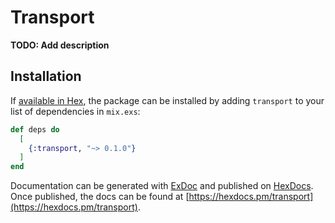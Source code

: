 # Transport

**TODO: Add description**

## Installation

If [available in Hex](https://hex.pm/docs/publish), the package can be installed
by adding `transport` to your list of dependencies in `mix.exs`:

```elixir
def deps do
  [
    {:transport, "~> 0.1.0"}
  ]
end
```

Documentation can be generated with [ExDoc](https://github.com/elixir-lang/ex_doc)
and published on [HexDocs](https://hexdocs.pm). Once published, the docs can
be found at [https://hexdocs.pm/transport](https://hexdocs.pm/transport).

